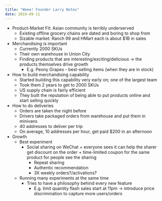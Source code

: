 ```yaml
---
title: "Weee! Founder Larry Notes"
date: 2019-09-11
---
```


- Product-Market Fit: Asian community is terribly underserved
	- Existing offline grocery chains are dated and boring to shop from
	- Sizable market: Ranch 99 and HMart each is about $1B in sales
- Merchandising is important
	- Currently 2000 SKUs
	- Their own warehouse in Union City
	- Finding products that are interesting/exciting/delicious → the products themselves drive growth
		- E.g. Peony Grapes - best-selling items (when they are in stock)
- How to build merchandising capability
	- Started building this capability very early on; one of the largest team
	- Took them 2 years to get to 2000 SKUs
	- US supply chain is fairly efficient
	- They built the reputation of being able to put products online and start selling quickly
- How to do deliveries
	- Orders are taken the night before
	- Drivers take packaged orders from warehouse and put them in minivans
	- 40 addresses to deliver per trip
	- On average, 10 addresses per hour, get paid $200 in an afternoon
- Growth
	- Best experiment
		- Social sharing on WeChat + everyone sees it can help the sharer get discount on the order + time-limited coupon for the same product for people see the sharing
			- Repeat sharing
			- Authentic recommendation
			- 3X weekly orders?/activations?
	- Running many experiments at the same time
		- Tries to have a philosophy behind every new feature
			- E.g. limit quantity flash sales start at 11pm → introduce price discrimination to capture more users/orders
